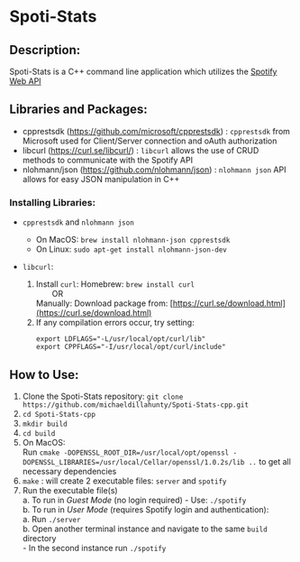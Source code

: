# Spoti-Stats
## Description:
Spoti-Stats is a C++ command line application which utilizes the [Spotify Web API](https://developer.spotify.com/documentation/web-api)

## Libraries and Packages:
- cpprestsdk (https://github.com/microsoft/cpprestsdk) : `cpprestsdk` from Microsoft used for Client/Server connection and oAuth authorization
- libcurl (https://curl.se/libcurl/) : `libcurl` allows the use of CRUD methods to communicate with the Spotify API
- nlohmann/json (https://github.com/nlohmann/json) : `nlohmann json` API allows for easy JSON manipulation in C++

### Installing Libraries:
- `cpprestsdk` and `nlohmann json`
  - On MacOS: `brew install nlohmann-json cpprestsdk`
  - On Linux: `sudo apt-get install nlohmann-json-dev`

- `libcurl`:
  1) Install `curl`:
     Homebrew: `brew install curl`   
     &emsp;&emsp;OR   
     Manually: Download package from: [https://curl.se/download.html](https://curl.se/download.html)
  3) If any compilation errors occur, try setting:
     ```
     export LDFLAGS="-L/usr/local/opt/curl/lib"
     export CPPFLAGS="-I/usr/local/opt/curl/include"
     ```

## How to Use:
1) Clone the Spoti-Stats repository: `git clone https://github.com/michaeldillahunty/Spoti-Stats-cpp.git`
2) `cd Spoti-Stats-cpp`
3) `mkdir build`
4) `cd build`
5) On MacOS:   
      Run `cmake -DOPENSSL_ROOT_DIR=/usr/local/opt/openssl -DOPENSSL_LIBRARIES=/usr/local/Cellar/openssl/1.0.2s/lib ..` to get all necessary dependencies
7) `make` : will create 2 executable files: `server` and `spotify`
8) Run the executable file(s)  
   a. To run in *Guest Mode* (no login required) - Use: `./spotify`   
   b. To run in *User Mode* (requires Spotify login and authentication):   
      a. Run `./server`   
      b. Open another terminal instance and navigate to the same `build` directory    
         - In the second instance run `./spotify`
